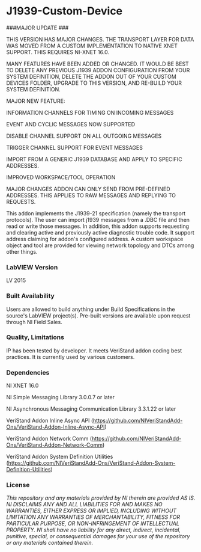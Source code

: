J1939-Custom-Device
===================

###MAJOR UPDATE ###

THIS VERSION HAS MAJOR CHANGES.  THE TRANSPORT LAYER FOR DATA WAS MOVED FROM A CUSTOM IMPLEMENTATION TO NATIVE XNET SUPPORT.  THIS REQUIRES NI-XNET 16.0.

MANY FEATURES HAVE BEEN ADDED OR CHANGED.  IT WOULD BE BEST TO DELETE ANY PREVIOUS J1939 ADDON CONFIGURATION FROM YOUR SYSTEM DEFINITION, DELETE THE ADDON OUT OF YOUR CUSTOM DEVICES FOLDER, UPGRADE TO THIS VERSION, AND RE-BUILD YOUR SYSTEM DEFINITION.  

MAJOR NEW FEATURE:

INFORMATION CHANNELS FOR TIMING ON INCOMING MESSAGES

EVENT AND CYCLIC MESSAGES NOW SUPPORTED

DISABLE CHANNEL SUPPORT ON ALL OUTGOING MESSAGES

TRIGGER CHANNEL SUPPORT FOR EVENT MESSAGES

IMPORT FROM A GENERIC J1939 DATABASE AND APPLY TO SPECIFIC ADDRESSES.

IMPROVED WORKSPACE/TOOL OPERATION

MAJOR CHANGES
ADDON CAN ONLY SEND FROM PRE-DEFINED ADDRESSES.  THIS APPLIES TO RAW MESSAGES AND REPLYING TO REQUESTS.

This addon implements the J1939-21 specification (namely the transport protocols). The user can import j1939 messages from a .DBC file and then read or write those messages. In addition, this addon supports requesting and clearing active and previously active diagnostic trouble code. It support address claiming for addon's configured address. A custom workspace object and tool are provided for viewing network topology and DTCs among other things.

### LabVIEW Version ###

LV 2015

### Built Availability ###

Users are allowed to build anything under Build Specifications in the source's LabVIEW project(s).  Pre-built versions are available upon request through NI Field Sales.

### Quality, Limitations ###

IP has been tested by developer. It meets VeriStand addon coding best practices. It is currently used by various customers.

### Dependencies ###

NI XNET 16.0

NI Simple Messaging Library 3.0.0.7 or later

NI Asynchronous Messaging Communication Library 3.3.1.22 or later

VeriStand Addon Inline Async API (https://github.com/NIVeriStandAdd-Ons/VeriStand-Addon-Inline-Async-API)

VeriStand Addon Network Comm (https://github.com/NIVeriStandAdd-Ons/VeriStand-Addon-Network-Comm)

VeriStand Addon System Definition Utilities (https://github.com/NIVeriStandAdd-Ons/VeriStand-Addon-System-Definition-Utilities)

### License ###

*This repository and any materials provided by NI therein are provided AS IS. NI DISCLAIMS ANY AND ALL LIABILITIES FOR AND MAKES NO WARRANTIES, EITHER EXPRESS OR IMPLIED, INCLUDING WITHOUT LIMITATION ANY WARRANTIES OF MERCHANTABILITY, FITNESS FOR  PARTICULAR PURPOSE, OR NON-INFRINGEMENT OF INTELLECTUAL PROPERTY. NI shall have no liability for any direct, indirect, incidental, punitive, special, or consequential damages for your use of the repository or any materials contained therein.*
